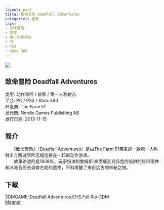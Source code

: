 ```yaml
---
layout: post
title: 致命冒险 Deadfall Adventures
categories: 游戏
tags:
- 动作冒险
- 益智
- 第一人称射击
- PC
- PS3
- Xbox 360
---
```


[![](http://i3.piimg.com/76ba3528c2362e0ct.jpg)](http://i3.piimg.com/76ba3528c2362e0c.jpg)

## 致命冒险 Deadfall Adventures
类型: 动作冒险 / 益智 / 第一人称射击  
平台: PC / PS3 / Xbox 360  
开发商: The Farm 51  
发行商: Nordic Games Publishing AB  
发行日期: 2013-11-15

## 简介
　　《致命冒险》（Deadfall Adventures）是由The Farm 51带来的一款第一人称射击与解谜冒险无缝连接在一起的动作游戏。  
　　故事讲述的是1938年，玩家扮演的詹姆斯·李受雇到充斥危险陷阱的热带雨林和冰冻苔原去调查古老的遗物，不料唤醒了来自远古的神秘之物。

## 下载
3DMGAME-Deadfall.Adventures.CHS.Full.Rip-3DM  
[Magnet](magnet:?xt=urn:btih:E904064F1C767DD39EFEF13EA9E0EDE6EE3EAD0B)
